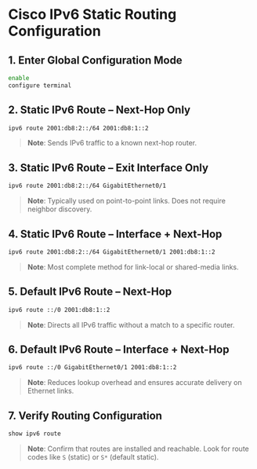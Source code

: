 # Cisco IPv6 Static Routing Configuration


## 1. Enter Global Configuration Mode
```bash
enable
configure terminal
```


## 2. Static IPv6 Route – Next-Hop Only
```bash
ipv6 route 2001:db8:2::/64 2001:db8:1::2
```
> **Note**: Sends IPv6 traffic to a known next-hop router.


## 3. Static IPv6 Route – Exit Interface Only
```bash
ipv6 route 2001:db8:2::/64 GigabitEthernet0/1
```
> **Note**: Typically used on point-to-point links. Does not require neighbor discovery.


## 4. Static IPv6 Route – Interface + Next-Hop
```bash
ipv6 route 2001:db8:2::/64 GigabitEthernet0/1 2001:db8:1::2
```
> **Note**: Most complete method for link-local or shared-media links.


## 5. Default IPv6 Route – Next-Hop
```bash
ipv6 route ::/0 2001:db8:1::2
```
> **Note**: Directs all IPv6 traffic without a match to a specific router.


## 6. Default IPv6 Route – Interface + Next-Hop
```bash
ipv6 route ::/0 GigabitEthernet0/1 2001:db8:1::2
```
> **Note**: Reduces lookup overhead and ensures accurate delivery on Ethernet links.


## 7. Verify Routing Configuration
```bash
show ipv6 route
```
> **Note**: Confirm that routes are installed and reachable. Look for route codes like `S` (static) or `S*` (default static).